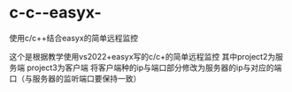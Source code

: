 # c-c--easyx-
使用c/c++结合easyx的简单远程监控



这个是根据教学使用vs2022+easyx写的c/c+的简单远程监控
其中project2为服务端 project3为客户端 
将客户端种的ip与端口部分修改为服务器的ip与对应的端口（与服务器的监听端口要保持一致）
